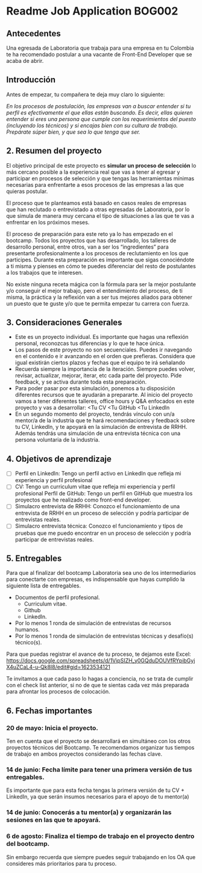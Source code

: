 # Readme Job Application BOG002

## Antecedentes
Una egresada de Laboratoria que trabaja para una empresa en tu Colombia  te ha recomendado postular a una vacante de Front-End Developer que se acaba de abrir. 

## Introducción
Antes de empezar, tu compañera te deja muy claro lo siguiente:

_En los procesos de postulación, las empresas van a buscar entender si tu perfil es efectivamente el que ellas están buscando. Es decir, ellas quieren entender si eres una persona que cumple con los requerimientos del puesto (incluyendo los técnicos) y si encajas bien con su cultura de trabajo. Prepárate súper bien, y que sea lo que tenga que ser._

## 2. Resumen del proyecto 
El objetivo principal de este proyecto es **simular un proceso de selección** lo más cercano posible a la experiencia real que vas a tener al egresar y participar en procesos de selección y que tengas las herramientas mínimas necesarias para enfrentarte a esos procesos de las empresas a las que quieras postular.

El proceso que te planteamos está basado en casos reales de empresas que han reclutado o entrevistado a otras egresadas de Laboratoria, por lo que simula de manera muy cercana el tipo de situaciones a las que te vas a enfrentar en los próximos meses.

El proceso de preparación para este reto ya lo has empezado en el bootcamp. Todos los proyectos que has desarrollado, los talleres de desarrollo personal, entre otros, van a ser los “ingredientes” para presentarte profesionalmente a los procesos de reclutamiento en los que participes. Durante esta preparación es importante que sigas conociéndote a ti misma y pienses en cómo te puedes diferenciar del resto de postulantes a los trabajos que te interesen.

No existe ninguna receta mágica con la fórmula para ser la mejor postulante y/o conseguir el mejor trabajo, pero el entendimiento del proceso, de ti misma, la práctica y la reflexión van a ser tus mejores aliados para obtener un puesto que te guste y/o que te permita empezar tu carrera con fuerza.

## 3. Consideraciones Generales
* Este es un proyecto individual. Es importante que hagas una reflexión personal, reconozcas tus diferencias y lo que te hace única.
* Los pasos de este proyecto no son secuenciales. Puedes ir navegando en el contenido e ir avanzando en el orden que prefieras. Considera que igual existirán ciertos plazos y fechas que el equipo te irá señalando
* Recuerda siempre la importancia de la iteración. Siempre puedes volver, revisar, actualizar, mejorar, iterar, etc cada parte del proyecto. Pide feedback, y se activa durante toda esta preparación.
* Para poder pasar por esta simulación, ponemos a tu disposición diferentes recursos que te ayudarán a prepararte. Al inicio del proyecto vamos a tener diferentes talleres, office hours y Q&A enfocados en este proyecto y vas a desarrollar: <Tu CV <Tu GitHub <Tu LinkedIn
* En un segundo momento del proyecto, tendrás vínculo con un/a mentor/a de la industria que te hará recomendaciones y feedback sobre tu CV, LinkedIn, y te apoyará en la simulación de entrevista de RRHH. Además tendrás una simulación de una entrevista técnica con una persona voluntaria de la industria. 

## 4. Objetivos de aprendizaje 
* [ ] Perfil en LinkedIn: Tengo un perfil activo en LinkedIn que refleja mi experiencia y perfil profesional
* [ ] CV: Tengo un curriculum vitae  que refleja mi experiencia y perfil profesional
Perfil de GitHub: Tengo un perfil en GitHub que muestra los proyectos que he realizado como front-end developer. 
* [ ] Simulacro entrevista de RRHH: Conozco el funcionamiento de una entrevista de RRHH en un proceso de selección y podría participar de entrevistas reales. 
* [ ] Simulacro entrevista técnica: Conozco el funcionamiento y tipos de pruebas que me puedo encontrar en un proceso de selección y podría participar de entrevistas reales.  

## 5. Entregables
Para que al finalizar del bootcamp Laboratoria sea uno de los intermediarios para conectarte con empresas, es indispensable que hayas cumplido la siguiente lista de entregables.
* Documentos de perfil profesional.
  * Curriculum vitae.
  * Github
  * LinkedIn.
* Por lo menos 1 ronda de simulación de entrevistas de recursos humanos.
* Por lo menos 1 ronda de simulación de entrevistas técnicas y desafío(s) técnico(s).

Para que puedas registrar el avance de tu proceso, te dejamos este Excel: https://docs.google.com/spreadsheets/d/1VipSIZH_y0GQduDOUVfRYpibGyjX4uZCaL4-u-Qk8I8/edit#gid=1623534121 

Te invitamos a que cada paso lo hagas a conciencia, no se trata de cumplir con el check list anterior, si no de que te sientas cada vez más preparada para afrontar los procesos de colocación.

## 6. Fechas importantes 
### 20 de mayo: Inicia el proyecto. 
Ten en cuenta que el proyecto se desarrollará en simultáneo con los otros proyectos técnicos del Bootcamp. Te recomendamos organizar tus tiempos de trabajo en ambos proyectos considerando las fechas clave. 

### 14 de junio: Fecha límite para tener una primera versión de tus entregables.
Es importante que para esta fecha tengas la primera versión de tu CV + LinkedIn, ya que serán insumos necesarios para el apoyo de tu mentor(a)

### 14 de junio: Conocerás a tu mentor(a) y organizarán las sesiones en las que te apoyará. 

### 6 de agosto: Finaliza el tiempo de trabajo en el proyecto dentro del bootcamp.
Sin embargo recuerda que siempre puedes seguir trabajando en los OA que consideres más prioritarios para tu proceso. 
